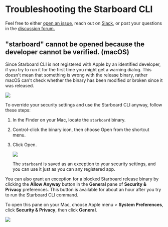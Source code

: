 # Troubleshooting the Starboard CLI

Feel free to either [open an issue](https://github.com/aquasecurity/starboard/issues), reach out on [Slack](https://slack.aquasec.com), or post your questions in the [discussion forum.](https://github.com/aquasecurity/starboard/discussions)

## "starboard" cannot be opened because the developer cannot be verified. (macOS)

Since Starboard CLI is not registered with Apple by an identified developer, if you try to run it for the first time
you might get a warning dialog. This doesn't mean that something is wrong with the release binary, rather macOS can't
check whether the binary has been modified or broken since it was released.

![](./../images/troubleshooting/developer-not-verified.png)

To override your security settings and use the Starboard CLI anyway, follow these steps:

1. In the Finder on your Mac, locate the `starboard` binary.
2. Control-click the binary icon, then choose Open from the shortcut menu.
3. Click Open.

   ![](./../images/troubleshooting/control-click-open.png)

   The `starboard` is saved as an exception to your security settings, and you can use it just as you can any registered
   app.

You can also grant an exception for a blocked Starboard release binary by clicking the **Allow Anyway** button in the
**General** pane of **Security & Privacy** preferences. This button is available for about an hour after you try to run the
Starboard CLI command.

To open this pane on your Mac, choose Apple menu > **System Preferences**, click **Security & Privacy**, then click **General**.

![](./../images/troubleshooting/developer-not-verified-remediation.png)
